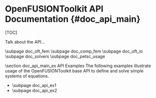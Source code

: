 OpenFUSIONToolkit API Documentation     {#doc_api_main}
================

[TOC]

Talk about the API...

\subpage doc_oft_fem
\subpage doc_comp_fem
\subpage doc_oft_io
\subpage doc_solvers
\subpage doc_petsc_usage

\section doc_api_main_ex API Examples
The following examples illustrate usage of the OpenFUSIONToolkit base API to define and solve simple systems of equations. 

 - \subpage doc_api_ex1
 - \subpage doc_api_ex2